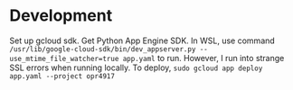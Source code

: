 # Development
Set up gcloud sdk. Get Python App Engine SDK. In WSL, use command `/usr/lib/google-cloud-sdk/bin/dev_appserver.py --use_mtime_file_watcher=true app.yaml` to run. However, I run into strange SSL errors when running locally. To deploy, `sudo gcloud app deploy app.yaml --project opr4917`

